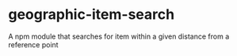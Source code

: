 # geographic-item-search
A npm module that searches for item within a given distance from a reference point
